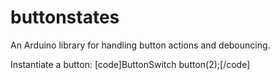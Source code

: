# buttonstates
An Arduino library for handling button actions and debouncing.

Instantiate a button:
[code]ButtonSwitch button(2);[/code]

